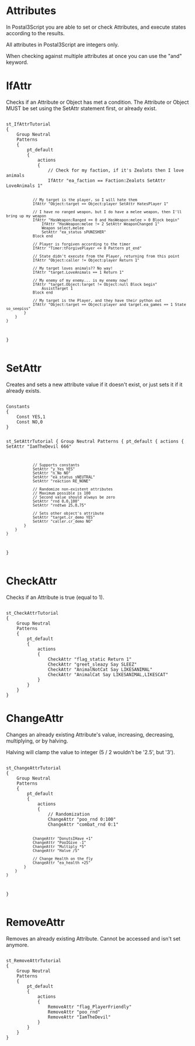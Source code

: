 # Attributes

<p>In Postal3Script you are able to set or check Attributes, and execute states according to the results.
<p>All attributes in Postal3Script are integers only.
<p>When checking against multiple attributes at once you can use the "and" keyword.
<h1>IfAttr</h1>
<p>Checks if an Attribute or Object has met a condition. The Attribute or Object MUST be set using the SetAttr statement first, or already exist.
<pre><code class="language-js">
st_IfAttrTutorial
{
	Group Neutral
	Patterns
	{
		pt_default
		{
			actions
			{
				// Check for my faction, if it's Zealots then I love animals
				IfAttr "ea_faction == Faction:Zealots SetAttr LoveAnimals 1"
				
				// My target is the player, so I will hate them
				IfAttr "Object:target == Object:player SetAttr HatesPlayer 1"
				
				// I have no ranged weapon, but I do have a melee weapon, then I'll bring up my weapon
				IfAttr "HasWeapon:Ranged == 0 and HasWeapon:melee > 0 Block begin"
					IfAttr "HasWeapon:melee != 2 SetAttr WeaponChanged 1"
					Weapon select,melee
					SetAttr "ea_status sPUNISHER"
				Block end
				
				// Player is forgiven according to the timer
				IfAttr "Timer:tForgivePlayer <= 0 Pattern pt_end"
				
				// State didn't execute from the Player, returning from this point
				IfAttr "Object:caller != Object:player Return 1"
				
				// My target loves animals?? No way!
				IfAttr "target.LoveAnimals == 1 Return 1"
				
				// My enemy of my enemy... is my enemy now!
				IfAttr "target.Object:target != Object:null Block begin"
					AssistTarget 1
				Block end
				
				// My target is the Player, and they have their python out
				IfAttr "Object:target == Object:player and target.ea_games == 1 State so_seepiss"
			}
		}
	}
}
</code></pre>
<h1>SetAttr</h1>
<p>Creates and sets a new attribute value if it doesn't exist, or just sets it if it already exists.
<pre><code class="language-js">
Constants
{
	Const YES,1
	Const NO,0
}

st_SetAttrTutorial
{
	Group Neutral
	Patterns
	{
		pt_default
		{
			actions
			{
				SetAttr "IamTheDevil 666"
				
				// Supports constants
				SetAttr "y_Yes YES"
				SetAttr "n_No NO"
				SetAttr "ea_status sNEUTRAL"
				SetAttr "reaction RE_NONE"
				
				// Randomize non-existent attributes
				// Maximum possible is 100
				// Second value should always be zero
				SetAttr "rnd 0,0,100"
				SetAttr "rndtwo 25,0,75"
				
				// Sets other object's attribute
				SetAttr "target.cr_demo YES"
				SetAttr "caller.cr_demo NO"
			}
		}
	}
}
</code></pre>
<h1>CheckAttr</h1>
<p>Checks if an Attribute is true (equal to 1).
<pre><code class="language-js">
st_CheckAttrTutorial
{
	Group Neutral
	Patterns
	{
		pt_default
		{
			actions
			{
				CheckAttr "flag_static Return 1"
				CheckAttr "greet_sleazy Say SLEEZ"
				CheckAttr "AnimalNotCat Say LIKESANIMAL"
				CheckAttr "AnimalCat Say LIKESANIMAL,LIKESCAT"
			}
		}
	}
}
</code></pre>

<h1>ChangeAttr</h1>
<p>Changes an already existing Attribute's value, increasing, decreasing, multiplying, or by halving.
<p>Halving will clamp the value to integer (5 / 2 wouldn't be '2.5', but '3').
<pre><code class="language-js">
st_ChangeAttrTutorial
{
	Group Neutral
	Patterns
	{
		pt_default
		{
			actions
			{
				// Randomization
				ChangeAttr "poo_rnd 0:100"
				ChangeAttr "combat_rnd 0:1"
				
				ChangeAttr "DonutsIHave +1"
				ChangeAttr "PooIGive -1"
				ChangeAttr "Multiply *5"
				ChangeAttr "Halve /5"
				
				// Change Health on the fly
				ChangeAttr "ea_health +25"
			}
		}
	}
}
</code></pre>

<h1>RemoveAttr</h1>
<p>Removes an already existing Attribute. Cannot be accessed and isn't set anymore.
<pre><code class="language-js">
st_RemoveAttrTutorial
{
	Group Neutral
	Patterns
	{
		pt_default
		{
			actions
			{
				RemoveAttr "flag_PlayerFriendly"
				RemoveAttr "poo_rnd"
				RemoveAttr "IamTheDevil"
			}
		}
	}
}
</code></pre>
